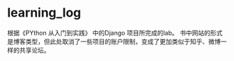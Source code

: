# learning_log

根据《PYthon 从入门到实践》 中的Django 项目所完成的lab。
书中网站的形式是博客类型，但此处取消了一些项目的账户限制，变成了更加类似于知乎、微博一样的共享论坛。
